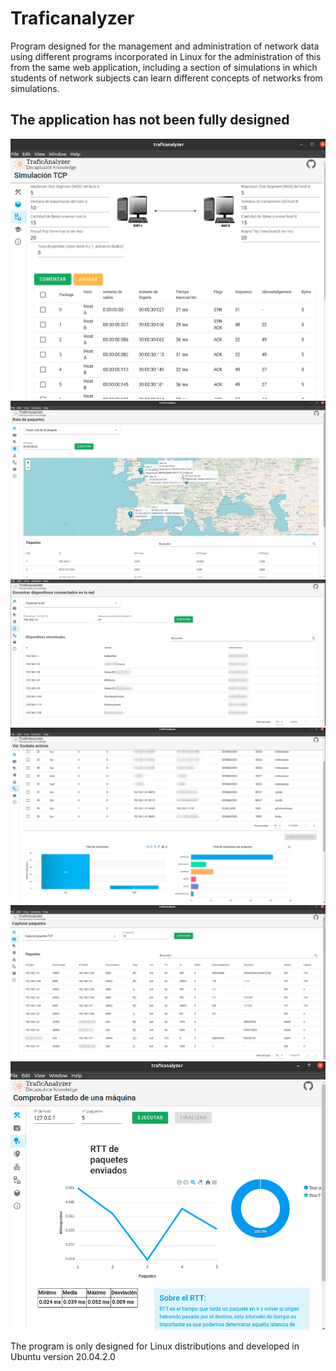 # Traficanalyzer 

Program designed for the management and administration of network data using different programs incorporated in Linux for the administration of this from the same web application, including a section of simulations in which students of network subjects can learn different concepts of networks from simulations.

## The application has not been fully designed 

<img src="/public/1.png" alt="Simulacion TCP" /> 
<img src="/public/3.png" alt="Ruta paquetes"/> 
<img src="/public/4.png" alt="My cool logo"/> 
<img src="/public/5.png" alt="My cool logo"/> 
<img src="/public/6.png" alt="My cool logo"/> 
<img src="/public/2.png" alt="My cool logo"/> 

The program is only designed for Linux distributions and developed in Ubuntu version 20.04.2.0
